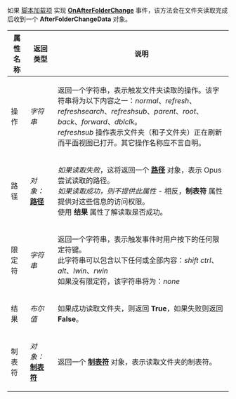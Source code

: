 如果 [脚本加载项](/Manual/scripting/script_add-ins/README.zh.md) 实现 **[OnAfterFolderChange](../scripting_events/onafterfolderchange.zh.md)** 事件，该方法会在文件夹读取完成后收到一个 **AfterFolderChangeData** 对象。

<table>
<thead><tr><th>
属性名称</th><th>
返回类型</th><th>
说明
</th></tr></thead><tbody><tr><td>
操作</td><td>

*字符串*</td><td>

返回一个字符串，表示触发文件夹读取的操作。该字符串将为以下内容之一：*normal*、*refresh*、*refreshsearch*、*refreshsub*、*parent*、*root*、*back*、*forward*、*dblclk*。  
*refreshsub* 操作表示文件夹（和子文件夹）正在刷新而平面视图已打开。其它操作名称应不言自明。
</td></tr><tr><td>
路径</td><td>

*对象：***[路径](path.zh.md)**</td><td>

*如果读取失败*，这将返回一个 **[路径](path.zh.md)** 对象，表示 Opus 尝试读取的路径。  
*如果读取成功，则不提供此属性* - 相反，**制表符** 属性提供对这些信息的访问权限。  
使用 **结果** 属性了解读取是否成功。
</td></tr><tr><td>
限定符</td><td>

*字符串*</td><td>

返回一个字符串，表示触发事件时用户按下的任何限定符键。  
此字符串可以包含以下任何或全部内容：*shift* *ctrl*、*alt*、*lwin*、*rwin*  
如果没有限定符，该字符串将为：*none*
</td></tr><tr><td>
结果</td><td>

*布尔值*</td><td>

如果成功读取文件夹，则返回 **True**，如果失败则返回 **False**。
</td></tr><tr><td>
制表符</td><td>

*对象：***[制表符](tab.zh.md)**</td><td>

返回一个 **[制表符](tab.zh.md)** 对象，表示读取文件夹的制表符。
</td></tr></tbody>
</table>